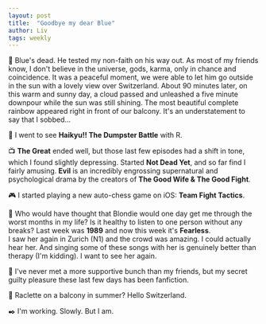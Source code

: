 ```yaml
---
layout: post
title:  "Goodbye my dear Blue"
author: Liv
tags: weekly
---
```

💭 Blue's dead. He tested my non-faith on his way out. As most of my friends know, I don't believe in the universe, gods, karma, only in chance and coincidence. It was a peaceful moment, we were able to let him go outside in the sun with a lovely view over Switzerland. About 90 minutes later, on this warm and sunny day, a cloud passed and unleashed a five minute downpour while the sun was still shining. The most beautiful complete rainbow appeared right in front of our balcony. It's an understatement to say that I sobbed...  

🎥 I went to see **Haikyu!! The Dumpster Battle** with R.  

📺 **The Great** ended well, but those last few episodes had a shift in tone, which I found slightly depressing. Started **Not Dead Yet**, and so far find I fairly amusing. **Evil** is an incredibly engrossing supernatural and psychological drama by the creators of **The Good Wife & The Good Fight**.  

🎮 I started playing a new auto-chess game on iOS: **Team Fight Tactics**.  

🎵 Who would have thought that Blondie would one day get me through the worst months in my life? Is it healthy to listen to one person without any breaks? Last week was **1989** and now this week it's **Fearless**.  
I saw her again in Zurich (N1) and the crowd was amazing. I could actually hear her. And singing some of these songs with her is genuinely better than therapy (I'm kidding). I want to see her again.  

💜 I've never met a more supportive bunch than my friends, but my secret guilty pleasure these last few days has been fanfiction.  

🍴 Raclette on a balcony in summer? Hello Switzerland.  

✒️ I'm working. Slowly. But I am.  